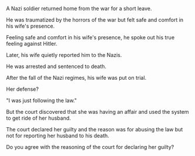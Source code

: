 A Nazi soldier returned home from the war for a short leave.

He was traumatized by the horrors of the war but felt safe and comfort in his wife's presence.

Feeling safe and comfort in his wife's presence, he spoke out his true feeling against Hitler.

Later, his wife quietly reported him to the Nazis.

He was arrested and sentenced to death.

After the fall of the Nazi regimes, his wife was put on trial.

Her defense? 

"I was just following the law."

But the court discovered that she was having an affair and used the system to get ride of her husband.

The court declared her guilty and the reason was for abusing the law but not for reporting her husband to his death.

Do you agree with the reasoning of the court for declaring her guilty?

